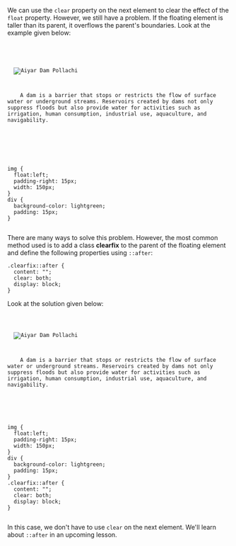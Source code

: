 We can use the `clear` property
on the next element to clear
the effect of the `float` property.
However, we still have a problem.
If the floating element is taller
than its parent, it overflows
the parent's boundaries.
Look at the example given below:

<Editor lang="css">
<code>
<panel lang="html">
<div>

  <img src="aiyar-dam-pollachi.jpg" alt="Aiyar Dam Pollachi"/>
  <p>
    A dam is a barrier that stops or restricts the flow of surface water or underground streams. Reservoirs created by dams not only suppress floods but also provide water for activities such as irrigation, human consumption, industrial use, aquaculture, and navigability.
  </p>

</div>
</panel>
<panel lang="css">
img {
  float:left;
  padding-right: 15px;
  width: 150px;
}
div {
  background-color: lightgreen;
  padding: 15px;
}
</panel>
</code>
</Editor>

There are many ways to solve this problem.
However, the most common method used is
to add a class **clearfix** to the parent
of the floating element and define the
following properties using
`::after`:

```
.clearfix::after {
  content: "";
  clear: both;
  display: block;
}
```

Look at the solution given below:

<Editor lang="css">
<code>
<panel lang="html">
<div class="clearfix">
  <img src="aiyar-dam-pollachi.jpg" alt="Aiyar Dam Pollachi"/>
  <p>
    A dam is a barrier that stops or restricts the flow of surface water or underground streams. Reservoirs created by dams not only suppress floods but also provide water for activities such as irrigation, human consumption, industrial use, aquaculture, and navigability.
  </p>
</div>
</panel>
<panel lang="css">
img {
  float:left;
  padding-right: 15px;
  width: 150px;
}
div {
  background-color: lightgreen;
  padding: 15px;
}
.clearfix::after {
  content: "";
  clear: both;
  display: block;
}
</panel>
</code>
</Editor>

In this case, we don't have
to use `clear` on the next
element. We'll
learn about `::after`
in an upcoming lesson.
